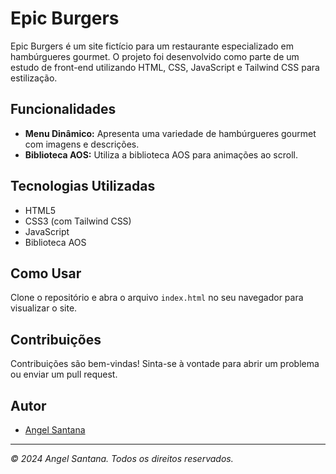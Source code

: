 # Epic Burgers

Epic Burgers é um site fictício para um restaurante especializado em hambúrgueres gourmet. O projeto foi desenvolvido como parte de um estudo de front-end utilizando HTML, CSS, JavaScript e Tailwind CSS para estilização.

## Funcionalidades

- **Menu Dinâmico:** Apresenta uma variedade de hambúrgueres gourmet com imagens e descrições.
- **Biblioteca AOS:** Utiliza a biblioteca AOS para animações ao scroll.

## Tecnologias Utilizadas

- HTML5
- CSS3 (com Tailwind CSS)
- JavaScript
- Biblioteca AOS

## Como Usar

Clone o repositório e abra o arquivo `index.html` no seu navegador para visualizar o site.

## Contribuições

Contribuições são bem-vindas! Sinta-se à vontade para abrir um problema ou enviar um pull request.


## Autor

- [Angel Santana](https://github.com/AngelZ5)

---

*© 2024 Angel Santana. Todos os direitos reservados.*

